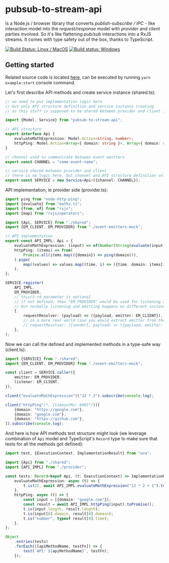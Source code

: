 # pubsub-to-stream-api

Is a Node.js / browser library that converts _publish-subscribe / IPC_ - like interaction model into the _request/response_ model with _provider_ and _client_ parties involved. So it's like flattening _pub/sub_ interactions into a RxJS streams. It comes with type safety out of the box, thanks to TypeScript.

[![Build Status: Linux / MacOS](https://travis-ci.org/vladimiry/pubsub-to-stream-api.svg?branch=master)](https://travis-ci.org/vladimiry/pubsub-to-stream-api) [![Build status: Windows](https://ci.appveyor.com/api/projects/status/5tk7cwgldmsd5r8n?svg=true)](https://ci.appveyor.com/project/vladimiry/pubsub-to-stream-api)

## Getting started

Related source code is located [here](src/example/readme), can be executed by running `yarn example:start` console command.

Let's first describe API methods and create service instance (shared.ts):
```typescript
// no need to put implementation logic here
// but only API structure definition and service instance creating
// as this stuff is supposed to be shared between provider and client implementations

import {Model, Service} from "pubsub-to-stream-api";

// API structure
export interface Api {
    evaluateMathExpression: Model.Action<string, number>;
    httpPing: Model.Action<Array<{ domain: string }>, Array<{ domain: string, time: number }>>;
}

// channel used to communicate between event emitters
export const CHANNEL = "some-event-name";

// service shared between provider and client
// there is no logic here, but channel and API structure definition only
export const SERVICE = new Service<Api>({channel: CHANNEL});
```

API implementation, ie provider side (provider.ts):
```typescript
import ping from "node-http-ping";
import {evaluate} from "maths.ts";
import {from, of} from "rxjs";
import {map} from "rxjs/operators";

import {Api, SERVICE} from "./shared";
import {EM_CLIENT, EM_PROVIDER} from "./event-emitters-mock";

// API implementation
export const API_IMPL: Api = {
    evaluateMathExpression: (input) => of(Number(String(evaluate(input)))),
    httpPing: (items) => from(
        Promise.all(items.map(({domain}) => ping(domain))),
    ).pipe(
        map((values) => values.map((time, i) => ({time, domain: items[i].domain}))),
    ),
};

SERVICE.register(
    API_IMPL,
    EM_PROVIDER,
    // this/3-rd parameter is optional
    // if not defined, then "EM_PROVIDER" would be used for listening and emitting
    // but normally listening and emitting happens on different instances, so specifying separate emitting instance as 3rd parameter
    {
        requestResolver: (payload) => ({payload, emitter: EM_CLIENT}),
        // in a more real world case you would extract emitter from the payload, Electron.js related example:
        // requestResolver: ({sender}, payload) => ({payload, emitter: {emit: sender.send.bind(sender)}}),
    },
);
```

Now we can call the defined and implemented methods in a type-safe way (client.ts):
```typescript
import {SERVICE} from "./shared";
import {EM_CLIENT, EM_PROVIDER} from "./event-emitters-mock";

const client = SERVICE.caller({
    emitter: EM_PROVIDER,
    listener: EM_CLIENT,
});

client("evaluateMathExpression")("32 * 2").subscribe(console.log);

client("httpPing"/*, {timeoutMs: 600}*/)([
    {domain: "https://google.com"},
    {domain: "google.com"},
    {domain: "https://github.com"},
]).subscribe(console.log);
```

And here is how API methods test structure might look (we leverage combination of `Api` model and TypeScript's `Record` type to make sure that tests for all the methods got defined):
```typescript
import test, {ExecutionContext, ImplementationResult} from "ava";

import {Api} from "./shared";
import {API_IMPL} from "./provider";

const tests: Record<keyof Api, (t: ExecutionContext) => ImplementationResult> = {
    evaluateMathExpression: async (t) => {
        t.is(25, await API_IMPL.evaluateMathExpression("12 * 2 + 1").toPromise());
    },
    httpPing: async (t) => {
        const input = [{domain: "google.com"}];
        const result = await API_IMPL.httpPing(input).toPromise();
        t.is(input.length, result.length);
        t.is(input[0].domain, result[0].domain);
        t.is("number", typeof result[0].time);
    },
};

Object
    .entries(tests)
    .forEach(([apiMethodName, testFn]) => {
        test(`API: ${apiMethodName}`, testFn);
    });
```
